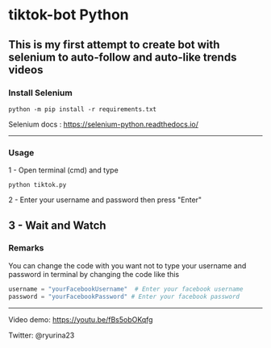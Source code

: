 # tiktok-bot Python
This is my first attempt to create bot with selenium to auto-follow and auto-like trends videos
--------------
### Install Selenium

```
python -m pip install -r requirements.txt
```
Selenium docs : https://selenium-python.readthedocs.io/

--------------
### Usage
1 - Open terminal (cmd) and type
```
python tiktok.py
```
2 - Enter your username and password then press "Enter"

3 - Wait and Watch
--------------
### Remarks
You can change the code with you want not to type your username and password in terminal 
by changing the code like this
```python
username = "yourFacebookUsername"  # Enter your facebook username
password = "yourFacebookPassword" # Enter your facebook password
```
--------------
Video demo: https://youtu.be/fBs5obOKqfg

Twitter: @ryurina23
